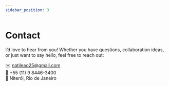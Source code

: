 ```yaml
---
sidebar_position: 3
---
```


# Contact

I’d love to hear from you! Whether you have questions, collaboration ideas, or just want to say hello, feel free to reach out:

✉️ natileao25@gmail.com  
📱 +55 (11) 9 8446-3400  
📍 Niterói, Rio de Janeiro  
